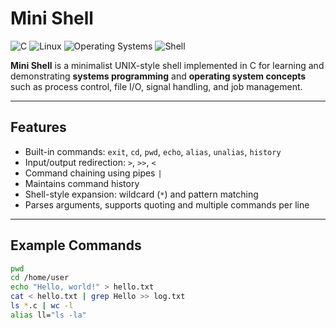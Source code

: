 # Mini Shell

![C](https://img.shields.io/badge/C-Language-blue)
![Linux](https://img.shields.io/badge/UNIX-Compatible-green)
![Operating Systems](https://img.shields.io/badge/OS-Concepts-orange)
![Shell](https://img.shields.io/badge/Shell-Interpreter-purple)

**Mini Shell** is a minimalist UNIX-style shell implemented in C for learning and demonstrating **systems programming** and **operating system concepts** such as process control, file I/O, signal handling, and job management.

---

## Features

- Built-in commands: `exit`, `cd`, `pwd`, `echo`, `alias`, `unalias`, `history`
- Input/output redirection: `>`, `>>`, `<`
- Command chaining using pipes `|`
- Maintains command history
- Shell-style expansion: wildcard (`*`) and pattern matching
- Parses arguments, supports quoting and multiple commands per line

---

## Example Commands

```bash
pwd
cd /home/user
echo "Hello, world!" > hello.txt
cat < hello.txt | grep Hello >> log.txt
ls *.c | wc -l
alias ll="ls -la"
